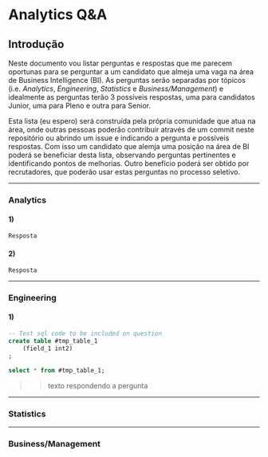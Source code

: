 # Analytics Q&A

## Introdução

Neste documento vou listar perguntas e respostas que me parecem oportunas para se
perguntar a um candidato que almeja uma vaga na área de Business Intelligence (BI). As
perguntas serão separadas por tópicos (i.e. *Analytics*, *Engineering*, *Statistics* e
*Business/Management*) e idealmente as perguntas terão 3 possíveis respostas, uma para
candidatos Junior, uma para Pleno e outra para Senior.

Esta lista (eu espero) será construída pela própria comunidade que atua na área,
onde outras pessoas poderão contribuir através de um commit neste repositório ou
abrindo um issue e indicando a pergunta e possíveis respostas. Com isso um candidato que
alemja uma posição na área de BI poderá se beneficiar desta lista, observando
perguntas pertinentes e identificando pontos de melhorias. Outro benefício poderá ser
obtido por recrutadores, que poderão usar estas perguntas no processo seletivo.

--------------------------------------------------------------------------------------------

### Analytics

#### 1)

```
Resposta
```

#### 2)

```
Resposta
```

--------------------------------------------------------------------------------------------

### Engineering

#### 1)

```sql
-- Test sql code to be included on question
create table #tmp_table_1
    (field_1 int2)
;

select * from #tmp_table_1;
```

>> texto respondendo a pergunta

--------------------------------------------------------------------------------------------

### Statistics


--------------------------------------------------------------------------------------------

### Business/Management
